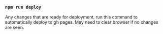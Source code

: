 ### `npm run deploy`

Any changes that are ready for deployment, run this command to automatically deploy to gh pages. May need to clear browser if no changes are seen.
